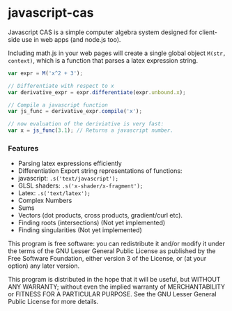 javascript-cas
==============

Javascript CAS is a simple computer algebra system designed for client-side use in web apps (and node.js too).

Including math.js in your web pages will create a single global object `M(str, context)`, which is a function that parses a latex expression string.

```javascript
var expr = M('x^2 + 3');

// Differentiate with respect to x
var derivative_expr = expr.differentiate(expr.unbound.x);

// Compile a javascript function
var js_func = derivative_expr.compile('x');

// now evaluation of the deriviative is very fast:
var x = js_func(3.1); // Returns a javascript number.
```

### Features
- Parsing latex expressions efficiently
- Differentiation
Export string representations of functions:
 - javascript: `.s('text/javascript');`
 - GLSL shaders: `.s('x-shader/x-fragment');`
 - Latex: `.s('text/latex');`
- Complex Numbers
- Sums
- Vectors (dot products, cross products, gradient/curl etc).
- Finding roots (intersections) (Not yet implemented)
- Finding singularities (Not yet implemented)


This program is free software: you can redistribute it and/or modify
it under the terms of the GNU Lesser General Public License as published by
the Free Software Foundation, either version 3 of the License, or
(at your option) any later version.

This program is distributed in the hope that it will be useful,
but WITHOUT ANY WARRANTY; without even the implied warranty of
MERCHANTABILITY or FITNESS FOR A PARTICULAR PURPOSE.  See the
GNU Lesser General Public License for more details.
